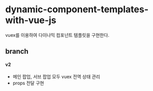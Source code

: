 # dynamic-component-templates-with-vue-js

vuex를 이용하여 다이나믹 컴포넌트 템플릿을 구현한다.

## branch
#### v2
- 메인 팝업, 서브 팝업 모두 vuex 전역 상태 관리
- props 전달 구현

